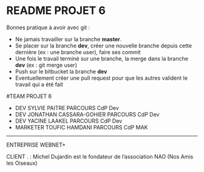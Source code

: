 # README  PROJET 6 #

Bonnes pratique à avoir avec git :
- Ne jamais travailler sur la branche **master**.
- Se placer sur la branche **dev**, créer une nouvelle branche depuis cette dernière (ex : une branche user), faire ses commit
- Une fois le travail terminé sur une branche, la merge dans la branche **dev** (ex : git merge user)
- Push sur le bitbucket la branche **dev**
- Eventuellement créer une pull request pour que les autres valident le travail qui a été fait

#TEAM PROJET 6 

* DEV  SYLVIE PAITRE PARCOURS CdP Dev
* DEV   JONATHAN CASSARA-GOHIER   PARCOURS CdP Dev
* DEV YACINE LAAKEL PARCOURS CdP Dev
* MARKETER    TOUFIC HAMDANI   PARCOURS CdP MAK


********************************************

ENTREPRISE WEBNET+ 

CLIENT . :  Michel Dujardin est le fondateur de l’association NAO (Nos Amis les Oiseaux)